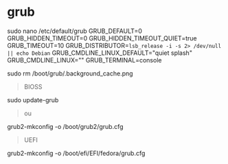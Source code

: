 # grub

sudo nano /etc/default/grub
GRUB_DEFAULT=0
GRUB_HIDDEN_TIMEOUT=0
GRUB_HIDDEN_TIMEOUT_QUIET=true
GRUB_TIMEOUT=10
GRUB_DISTRIBUTOR=`lsb_release -i -s 2> /dev/null || echo Debian`
GRUB_CMDLINE_LINUX_DEFAULT="quiet splash"
GRUB_CMDLINE_LINUX=""
GRUB_TERMINAL=console

sudo rm /boot/grub/.background_cache.png

> BIOSS

sudo update-grub

> ou

grub2-mkconfig -o /boot/grub2/grub.cfg

> UEFI

grub2-mkconfig -o /boot/efi/EFI/fedora/grub.cfg
